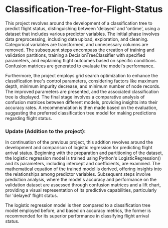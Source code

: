 # Classification-Tree-for-Flight-Status
This project revolves around the development of a classification tree to predict flight status, distinguishing between 'delayed' and 'ontime', using a dataset that includes various predictor variables. The initial phase involves data preprocessing, including data upload, exploration, and cleaning. Categorical variables are transformed, and unnecessary columns are removed. The subsequent steps encompass the creation of training and validation partitions, training a DecisionTreeClassifier with specified parameters, and explaining flight outcomes based on specific conditions. Confusion matrices are generated to evaluate the model's performance.

Furthermore, the project employs grid search optimization to enhance the classification tree's control parameters, considering factors like maximum depth, minimum impurity decrease, and minimum number of node records. The improved parameters are presented, and the associated classification tree is displayed. The final stage involves a comparative analysis of confusion matrices between different models, providing insights into their accuracy rates. A recommendation is then made based on the evaluation, suggesting the preferred classification tree model for making predictions regarding flight status.

### Update (Addition to the project):
In continuation of the previous project, this addtion revolves around the development and comparison of logistic regression for predicting flight arrival status. Beginning with the preparation and partitioning of the dataset, the logistic regression model is trained using Python's LogisticRegression() and its parameters, including intercept and coefficients, are examined. The mathematical equation of the trained model is derived, offering insights into the relationships among predictor variables. Subsequent steps involve prediction analysis, where the model's accuracy and performance on the validation dataset are assessed through confusion matrices and a lift chart, providing a visual representation of its predictive capabilities, particularly for 'delayed' flight status. 

The logistic regression model is then compared to a classification tree model employed before, and based on accuracy metrics, the former is recommended for its superior performance in classifying flight arrival status.
